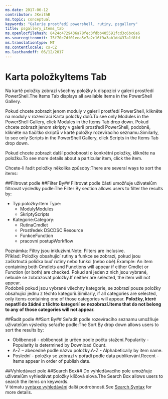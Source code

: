 ```yaml
---
ms.date: 2017-06-12
contributor: JKeithB
ms.topic: conceptual
keywords: "Galerie prostředí powershell, rutiny, psgallery"
title: psgallery_items_tab
ms.openlocfilehash: 8424c4729436a78fec3fdbb405591fcd3c6bc6a6
ms.sourcegitcommit: 75f70c7df01eea5e7a2c16f9a3ab1dd437a1f8fd
ms.translationtype: MT
ms.contentlocale: cs-CZ
ms.lasthandoff: 06/12/2017
---
```

<a name="items-tab"></a><span data-ttu-id="aab48-103">Karta položky</span><span class="sxs-lookup"><span data-stu-id="aab48-103">Items Tab</span></span>
==========

<span data-ttu-id="aab48-104">Na kartě položky zobrazí všechny položky k dispozici v galerii prostředí PowerShell.</span><span class="sxs-lookup"><span data-stu-id="aab48-104">The Items Tab displays all available items in the PowerShell Gallery.</span></span>

<span data-ttu-id="aab48-105">Pokud chcete zobrazit jenom moduly v galerii prostředí PowerShell, klikněte na moduly v rozevírací Karta položky dolů.</span><span class="sxs-lookup"><span data-stu-id="aab48-105">To see only Modules in the PowerShell Gallery, click Modules in the Items Tab drop down.</span></span>  <span data-ttu-id="aab48-106">Pokud chcete zobrazit jenom skripty v galerii prostředí PowerShell, podobně, klikněte na tlačítko skriptů v kartě položky rozevíracího seznamu.</span><span class="sxs-lookup"><span data-stu-id="aab48-106">Similarly, to see only Scripts in the PowerShell Gallery, click Scripts in the Items Tab drop down.</span></span>  

<span data-ttu-id="aab48-107">Pokud chcete zobrazit další podrobnosti o konkrétní položky, klikněte na položku.</span><span class="sxs-lookup"><span data-stu-id="aab48-107">To see more details about a particular item, click the item.</span></span>

<span data-ttu-id="aab48-108">Chcete-li řadit položky několika způsoby:</span><span class="sxs-lookup"><span data-stu-id="aab48-108">There are several ways to sort the items:</span></span>

##<a name="filter-by"></a><span data-ttu-id="aab48-109">Filtrovat podle ##</span><span class="sxs-lookup"><span data-stu-id="aab48-109">Filter By##</span></span>
<span data-ttu-id="aab48-110">Filtrovat podle části umožňuje uživatelům filtrovat výsledky podle:</span><span class="sxs-lookup"><span data-stu-id="aab48-110">The Filter By section allows users to filter the results by:</span></span>
* <span data-ttu-id="aab48-111">Typ položky:</span><span class="sxs-lookup"><span data-stu-id="aab48-111">Item Type:</span></span>
    * <span data-ttu-id="aab48-112">Moduly</span><span class="sxs-lookup"><span data-stu-id="aab48-112">Modules</span></span>
    * <span data-ttu-id="aab48-113">Skripty</span><span class="sxs-lookup"><span data-stu-id="aab48-113">Scripts</span></span>
* <span data-ttu-id="aab48-114">Kategorie:</span><span class="sxs-lookup"><span data-stu-id="aab48-114">Category:</span></span>
    * <span data-ttu-id="aab48-115">Rutina</span><span class="sxs-lookup"><span data-stu-id="aab48-115">Cmdlet</span></span>
    * <span data-ttu-id="aab48-116">Prostředek DSC</span><span class="sxs-lookup"><span data-stu-id="aab48-116">DSC Resource</span></span>
    * <span data-ttu-id="aab48-117">Funkce</span><span class="sxs-lookup"><span data-stu-id="aab48-117">Function</span></span>
    * <span data-ttu-id="aab48-118">pracovní postup</span><span class="sxs-lookup"><span data-stu-id="aab48-118">Workflow</span></span>

<span data-ttu-id="aab48-119">Poznámka: Filtry jsou inkluzivní.</span><span class="sxs-lookup"><span data-stu-id="aab48-119">Note: Filters are inclusive.</span></span>  
<span data-ttu-id="aab48-120">Příklad: Položky obsahující rutiny a funkce se zobrazí, pokud jsou zaškrtnutá políčka buď rutiny nebo funkci (nebo obě).</span><span class="sxs-lookup"><span data-stu-id="aab48-120">Example: An item containing both Cmdlets and Functions will appear if either Cmdlet or Function (or both) are checked.</span></span>  <span data-ttu-id="aab48-121">Pokud ani jeden z nich jsou vybrané, nebude se zobrazovat položky.</span><span class="sxs-lookup"><span data-stu-id="aab48-121">If neither are selected, the item will not appear.</span></span>  
<span data-ttu-id="aab48-122">Podobně pokud jsou vybrané všechny kategorie, se zobrazí pouze položky obsahující jednu z těchto kategorií.</span><span class="sxs-lookup"><span data-stu-id="aab48-122">Similarly, if all categories are selected, only items containing one of those categories will appear.</span></span> <span data-ttu-id="aab48-123">**Položky, které nepatří do žádné z těchto kategorií se nezobrazí.**</span><span class="sxs-lookup"><span data-stu-id="aab48-123">**Items that do not belong to any of those categories will not appear.**</span></span>

##<a name="sort-by"></a><span data-ttu-id="aab48-124">Řadit podle ##</span><span class="sxs-lookup"><span data-stu-id="aab48-124">Sort By##</span></span> 
<span data-ttu-id="aab48-125">Seřadit podle rozevíracího seznamu umožňuje uživatelům výsledky seřaďte podle:</span><span class="sxs-lookup"><span data-stu-id="aab48-125">The Sort By drop down allows users to sort the results by:</span></span>
* <span data-ttu-id="aab48-126">Oblíbenosti - oblíbenosti je určen podle počtu stažení.</span><span class="sxs-lookup"><span data-stu-id="aab48-126">Popularity - Popularity is determined by Download Count.</span></span>
* <span data-ttu-id="aab48-127">A-Z – abecedně podle názvu položky.</span><span class="sxs-lookup"><span data-stu-id="aab48-127">A-Z - Alphabetically by item name.</span></span>
* <span data-ttu-id="aab48-128">Poslední - položky se zobrazí v pořadí podle data publikování.</span><span class="sxs-lookup"><span data-stu-id="aab48-128">Recent - Items appear in order of publish date.</span></span>


##<a name="search-box"></a><span data-ttu-id="aab48-129">Vyhledávací pole ##</span><span class="sxs-lookup"><span data-stu-id="aab48-129">Search Box##</span></span>
<span data-ttu-id="aab48-130">Do vyhledávacího pole umožňuje uživatelům vyhledávat položky klíčová slova.</span><span class="sxs-lookup"><span data-stu-id="aab48-130">The Search Box allows users to search the items on keywords.</span></span>  
<span data-ttu-id="aab48-131">V tématu [syntaxe vyhledávání](./psgallery_search_syntax.md) další podrobnosti.</span><span class="sxs-lookup"><span data-stu-id="aab48-131">See [Search Syntax](./psgallery_search_syntax.md) for more details.</span></span>

